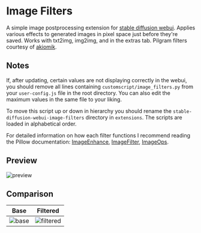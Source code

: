# Image Filters
A simple image postprocessing extension for [stable diffusion webui](https://github.com/AUTOMATIC1111/stable-diffusion-webui).
Applies various effects to generated images in pixel space just before they're saved. Works with txt2img, img2img, and in the extras tab.
Pilgram filters courtesy of [akiomik](https://github.com/akiomik/pilgram).

## Notes
If, after updating, certain values are not displaying correctly in the webui, you should remove all lines containing `customscript/image_filters.py` from your `user-config.js` file in the root directory.
You can also edit the maximum values in the same file to your liking.

To move this script up or down in hierarchy you should rename the `stable-diffusion-webui-image-filters` directory in `extensions`. The scripts are loaded in alphabetical order.

For detailed information on how each filter functions I recommend reading the Pillow documentation: [ImageEnhance](https://pillow.readthedocs.io/en/stable/reference/ImageEnhance.html), [ImageFilter](https://pillow.readthedocs.io/en/stable/reference/ImageFilter.html), [ImageOps](https://pillow.readthedocs.io/en/stable/reference/ImageOps.html).

## Preview
![preview](https://user-images.githubusercontent.com/123005779/224696707-752b9521-8a92-4849-b122-98711b4af8fd.jpg)

## Comparison
Base | Filtered
---- | --------
![base](https://user-images.githubusercontent.com/123005779/224670233-00e09bbb-b889-4b34-8e94-9e5c16fe7ec6.jpg) | ![filtered](https://user-images.githubusercontent.com/123005779/224571916-4e669118-a78c-4abb-b0a5-b45c2d6927ed.jpg)
